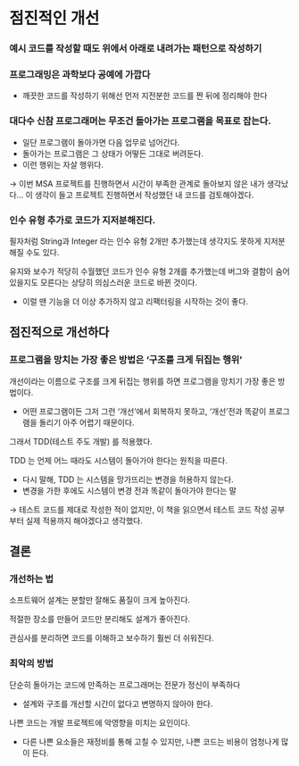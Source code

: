 # 점진적인 개선

### 예시 코드를 작성할 때도 위에서 아래로 내려가는 패턴으로 작성하기

### 프로그래밍은 과학보다 공예에 가깝다

- 깨끗한 코드를 작성하기 위해선 먼저 지전분한 코드를 짠 뒤에 정리해야 한다

### 대다수 신참 프로그래머는 무조건 돌아가는 프로그램을 목표로 잡는다.

- 일단 프로그램이 돌아가면 다음 업무로 넘어간다.
- 돌아가는 프로그램은 그 상태가 어떻든 그대로 버려둔다.
- 이런 행위는 자살 행위다.

→ 이번 MSA 프로젝트를 진행하면서 시간이 부족한 관계로 돌아보지 않은 내가 생각났다… 
이 생각이 들고 프로젝트 진행하면서 작성했던 내 코드를 검토해야겠다.

### 인수 유형 추가로 코드가 지저분해진다.

필자처럼 String과 Integer 라는 인수 유형 2개만 추가했는데 생각지도 못하게 지저분해질 수도 있다.

유지와 보수가 적당히 수월했던 코드가 인수 유형 2개를 추가했는데 버그와 결함이 숨어있을지도 모른다는 상당히 의심스러운 코드로 바뀐 것이다.

- 이럴 땐 기능을 더 이상 추가하지 않고 리팩터링을 시작하는 것이 좋다.

## 점진적으로 개선하다

### 프로그램을 망치는 가장 좋은 방법은 ‘구조를 크게 뒤집는 행위’

개선이라는 이름으로 구조를 크게 뒤집는 행위를 하면 프로그램을 망치기 가장 좋은 방법이다.

- 어떤 프로그램이든 그저 그런 ‘개선’에서 회복하지 못하고, ‘개선’전과 똑같이 프로그램을 돌리기 아주 어렵기 때문이다.

그래서 TDD(테스트 주도 개발) 를 적용했다.

TDD 는 언제 어느 때라도 시스템이 돌아가야 한다는 원칙을 따른다.

- 다시 말해, TDD 는 시스템을 망가뜨리는 변경을 허용하지 않는다.
- 변경을 가한 후에도 시스템이 변경 전과 똑같이 돌아가야 한다는 말

→ 테스트 코드를 제대로 작성한 적이 없지만, 이 책을 읽으면서 테스트 코드 작성 공부부터 실제 적용까지 해야겠다고 생각했다.

## 결론

### 개선하는 법

소프트웨어 설계는 분할만 잘해도 품질이 크게 높아진다.

적절한 장소를 만들어 코드만 분리해도 설계가 좋아진다.

관심사를 분리하면 코드를 이해하고 보수하기 훨씬 더 쉬워진다.

### 최악의 방법

단순히 돌아가는 코드에 만족하는 프로그래머는 전문가 정신이 부족하다

- 설계와 구조를 개선할 시간이 없다고 변명하지 않아야 한다.

나쁜 코드는 개발 프로젝트에 악영향을 미치는 요인이다.

- 다른 나쁜 요소들은 재정비를 통해 고칠 수 있지만, 나쁜 코드는 비용이 엄청나게 많이 든다.
